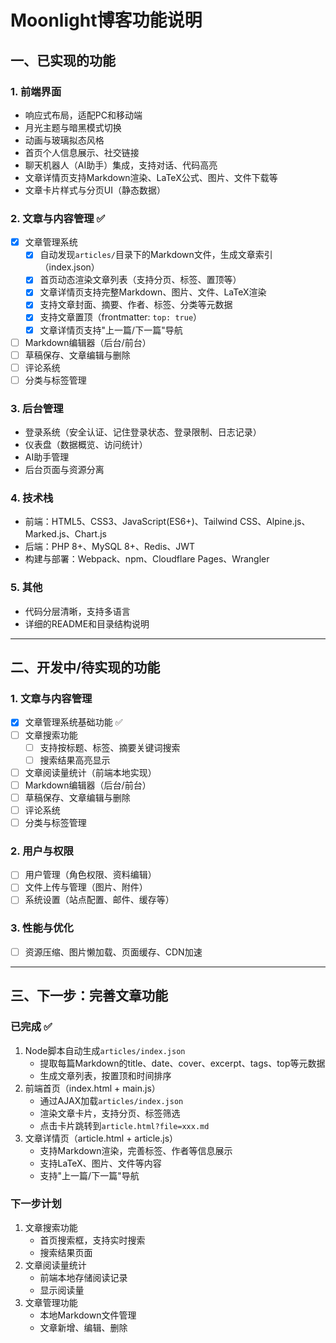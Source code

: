 # Moonlight博客功能说明

## 一、已实现的功能

### 1. 前端界面
- 响应式布局，适配PC和移动端
- 月光主题与暗黑模式切换
- 动画与玻璃拟态风格
- 首页个人信息展示、社交链接
- 聊天机器人（AI助手）集成，支持对话、代码高亮
- 文章详情页支持Markdown渲染、LaTeX公式、图片、文件下载等
- 文章卡片样式与分页UI（静态数据）

### 2. 文章与内容管理 ✅
- [x] 文章管理系统
  - [x] 自动发现`articles/`目录下的Markdown文件，生成文章索引（index.json）
  - [x] 首页动态渲染文章列表（支持分页、标签、置顶等）
  - [x] 文章详情页支持完整Markdown、图片、文件、LaTeX渲染
  - [x] 支持文章封面、摘要、作者、标签、分类等元数据
  - [x] 支持文章置顶（frontmatter: `top: true`）
  - [x] 文章详情页支持"上一篇/下一篇"导航
- [ ] Markdown编辑器（后台/前台）
- [ ] 草稿保存、文章编辑与删除
- [ ] 评论系统
- [ ] 分类与标签管理

### 3. 后台管理
- 登录系统（安全认证、记住登录状态、登录限制、日志记录）
- 仪表盘（数据概览、访问统计）
- AI助手管理
- 后台页面与资源分离

### 4. 技术栈
- 前端：HTML5、CSS3、JavaScript(ES6+)、Tailwind CSS、Alpine.js、Marked.js、Chart.js
- 后端：PHP 8+、MySQL 8+、Redis、JWT
- 构建与部署：Webpack、npm、Cloudflare Pages、Wrangler

### 5. 其他
- 代码分层清晰，支持多语言
- 详细的README和目录结构说明

---

## 二、开发中/待实现的功能

### 1. 文章与内容管理
- [x] 文章管理系统基础功能 ✅
- [ ] 文章搜索功能
  - [ ] 支持按标题、标签、摘要关键词搜索
  - [ ] 搜索结果高亮显示
- [ ] 文章阅读量统计（前端本地实现）
- [ ] Markdown编辑器（后台/前台）
- [ ] 草稿保存、文章编辑与删除
- [ ] 评论系统
- [ ] 分类与标签管理

### 2. 用户与权限
- [ ] 用户管理（角色权限、资料编辑）
- [ ] 文件上传与管理（图片、附件）
- [ ] 系统设置（站点配置、邮件、缓存等）

### 3. 性能与优化
- [ ] 资源压缩、图片懒加载、页面缓存、CDN加速

---

## 三、下一步：完善文章功能

### 已完成 ✅
1. Node脚本自动生成`articles/index.json`
   - 提取每篇Markdown的title、date、cover、excerpt、tags、top等元数据
   - 生成文章列表，按置顶和时间排序
2. 前端首页（index.html + main.js）
   - 通过AJAX加载`articles/index.json`
   - 渲染文章卡片，支持分页、标签筛选
   - 点击卡片跳转到`article.html?file=xxx.md`
3. 文章详情页（article.html + article.js）
   - 支持Markdown渲染，完善标签、作者等信息展示
   - 支持LaTeX、图片、文件等内容
   - 支持"上一篇/下一篇"导航

### 下一步计划
1. 文章搜索功能
   - 首页搜索框，支持实时搜索
   - 搜索结果页面
2. 文章阅读量统计
   - 前端本地存储阅读记录
   - 显示阅读量
3. 文章管理功能
   - 本地Markdown文件管理
   - 文章新增、编辑、删除 
